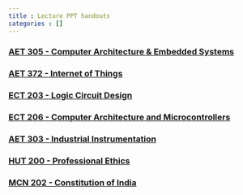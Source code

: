 ```yaml
---
title : Lecture PPT handouts
categories : []
---
```


### <a href="https://drive.google.com/drive/folders/1B-jX_GzgXa_3CF3F47ELMI21Antd5rlt?usp=sharing">AET 305 - Computer Architecture & Embedded Systems</a>

### <a href="https://drive.google.com/drive/folders/1C-o7xpS_64cSE2uZLh-uymvrTE7SzW0F?usp=sharing">AET 372 - Internet of Things</a>

### <a href="https://drive.google.com/drive/folders/1F2hiX129Ta8hZ0EYjcGnYAJ1ez5OvHZp?usp=sharing">ECT 203 - Logic Circuit Design</a>

### <a href="https://drive.google.com/drive/folders/1SL_225arAviqpAPsI3IYldQV2EQnP1z7?usp=sharing">ECT 206 - Computer Architecture and Microcontrollers</a>

### <a href="https://drive.google.com/drive/folders/1pKj_2ssuMK_EeeX2GtNiiGK97HKVhnXh?usp=sharing">AET 303 - Industrial Instrumentation</a>

### <a href="https://drive.google.com/drive/folders/1bOCugqzfWbGB6A4IMUMeK6fsiE_saxXX?usp=sharing">HUT 200 - Professional Ethics</a>

### <a href="https://drive.google.com/drive/folders/1FCFZDrUUmuApVHrfg0Zy-II5xQcJKNhw?usp=sharing">MCN 202 - Constitution of India</a>



